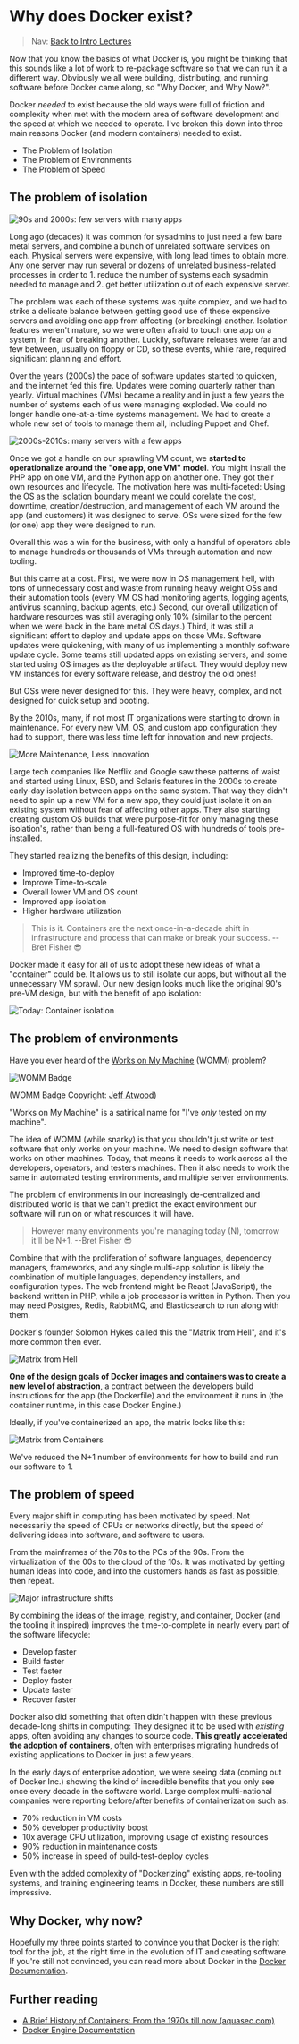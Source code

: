 # Why does Docker exist?

> Nav: [Back to Intro Lectures](../README.md)

Now that you know the basics of what Docker is, you might be thinking that this sounds like a lot of work to re-package software so that we can run it a different way. Obviously we all were building, distributing, and running software before Docker came along, so "Why Docker, and Why Now?".

Docker *needed* to exist because the old ways were full of friction and complexity when met with the modern area of software development and the speed at which we needed to operate. I've broken this down into three main reasons Docker (and modern containers) needed to exist.

- The Problem of Isolation
- The Problem of Environments
- The Problem of Speed

## The problem of isolation

![90s and 2000s: few servers with many apps](images/isolation-bare-metal.excalidraw.png)

Long ago (decades) it was common for sysadmins to just need a few bare metal servers, and combine a bunch of unrelated software services on each. Physical servers were expensive, with long lead times to obtain more. Any one server may run several or dozens of unrelated business-related processes in order to 1. reduce the number of systems each sysadmin needed to manage and 2. get better utilization out of each expensive server.

The problem was each of these systems was quite complex, and we had to strike a delicate balance between getting good use of these expensive servers and avoiding one app from affecting (or breaking) another. Isolation features weren't mature, so we were often afraid to touch one app on a system, in fear of breaking another. Luckily, software releases were far and few between, usually on floppy or CD, so these events, while rare, required significant planning and effort.

Over the years (2000s) the pace of software updates started to quicken, and the internet fed this fire. Updates were coming quarterly rather than yearly. Virtual machines (VMs) became a reality and in just a few years the number of systems each of us were managing exploded. We could no longer handle one-at-a-time systems management. We had to create a whole new set of tools to manage them all, including Puppet and Chef.

![2000s-2010s: many servers with a few apps](images/isolation-vm-cloud.excalidraw.png)

Once we got a handle on our sprawling VM count, we **started to operationalize around the "one app, one VM" model**. You might install the PHP app on one VM, and the Python app on another one. They got their own resources and lifecycle. The motivation here was multi-faceted: Using the OS as the isolation boundary meant we could corelate the cost, downtime, creation/destruction, and management of each VM around the app (and customers) it was designed to serve. OSs were sized for the few (or one) app they were designed to run.

Overall this was a win for the business, with only a handful of operators able to manage hundreds or thousands of VMs through automation and new tooling.

But this came at a cost. First, we were now in OS management hell, with tons of unnecessary cost and waste from running heavy weight OSs and their automation tools (every VM OS had monitoring agents, logging agents, antivirus scanning, backup agents, etc.)  Second, our overall utilization of hardware resources was still averaging only 10% (similar to the percent when we were back in the bare metal OS days.) Third, it was still a significant effort to deploy and update apps on those VMs. Software updates were quickening, with many of us implementing a monthly software update cycle. Some teams still updated apps on existing servers, and some started using OS images as the deployable artifact. They would deploy new VM instances for every software release, and destroy the old ones!

But OSs were never designed for this. They were heavy, complex, and not designed for quick setup and booting.

By the 2010s, many, if not most IT organizations were starting to drown in maintenance. For every new VM, OS, and custom app configuration they had to support, there was less time left for innovation and new projects.

![More Maintenance, Less Innovation](images/more-maintenance-less-innovation.png)

Large tech companies like Netflix and Google saw these patterns of waist and started using Linux, BSD, and Solaris features in the 2000s to create early-day isolation between apps on the same system. That way they didn't need to spin up a new VM for a new app, they could just isolate it on an existing system without fear of affecting other apps. They also starting creating custom OS builds that were purpose-fit for only managing these isolation's, rather than being a full-featured OS with hundreds of tools pre-installed.

They started realizing the benefits of this design, including:

- Improved time-to-deploy
- Improve Time-to-scale
- Overall lower VM and OS count
- Improved app isolation
- Higher hardware utilization

> This is it. Containers are the next once-in-a-decade shift in infrastructure and process that can make or break your success. --Bret Fisher 😎

Docker made it easy for all of us to adopt these new ideas of what a "container" could be. It allows us to still isolate our apps, but without all the unnecessary VM sprawl. Our new design looks much like the original 90's pre-VM design, but with the benefit of app isolation:

![Today: Container isolation](images/isolation-docker.excalidraw.png)

## The problem of environments

Have you ever heard of the [Works on My Machine](https://blog.codinghorror.com/the-works-on-my-machine-certification-program/) (WOMM) problem?

![WOMM Badge](images/codinghorror-works-on-my-machine.png)

(WOMM Badge Copyright: [Jeff Atwood](https://codinghorror.com/))

"Works on My Machine" is a satirical name for "I've *only* tested on my machine".

The idea of WOMM (while snarky) is that you shouldn't just write or test software that only works on your machine. We need to design software that works on other machines. Today, that means it needs to work across all the developers, operators, and testers machines. Then it also needs to work the same in automated testing environments, and multiple server environments.

The problem of environments in our increasingly de-centralized and distributed world is that we can't predict the exact environment our software will run on or what resources it will have.

> However many environments you're managing today (N), tomorrow it'll be N+1. --Bret Fisher 😎

Combine that with the proliferation of software languages, dependency managers, frameworks, and any single multi-app solution is likely the combination of multiple languages, dependency installers, and configuration types.  The web frontend might be React (JavaScript), the backend written in PHP, while a job processor is written in Python. Then you may need Postgres, Redis, RabbitMQ, and Elasticsearch to run along with them.

Docker's founder Solomon Hykes called this the "Matrix from Hell", and it's more common then ever.

![Matrix from Hell](images/matrix-from-hell.png)

**One of the design goals of Docker images and containers was to create a new level of abstraction**, a contract between the developers build instructions for the app (the Dockerfile) and the environment it runs in (the container runtime, in this case Docker Engine.)

Ideally, if you've containerized an app, the matrix looks like this:

![Matrix from Containers](images/matrix-from-containers.png)

We've reduced the N+1 number of environments for how to build and run our software to 1.

## The problem of speed

Every major shift in computing has been motivated by speed. Not necessarily the speed of CPUs or networks directly, but the speed of delivering ideas into software, and software to users.

From the mainframes of the 70s to the PCs of the 90s. From the virtualization of the 00s to the cloud of the 10s. It was motivated by getting human ideas into code, and into the customers hands as fast as possible, then repeat.

![Major infrastructure shifts](images/major-infrastructure-shifts.png)

By combining the ideas of the image, registry, and container, Docker (and the tooling it inspired) improves the time-to-complete in nearly every part of the software lifecycle:

- Develop faster
- Build faster
- Test faster
- Deploy faster
- Update faster
- Recover faster

Docker also did something that often didn't happen with these previous decade-long shifts in computing: They designed it to be used with *existing* apps, often avoiding any changes to source code. **This greatly accelerated the adoption of containers**, often with enterprises migrating hundreds of existing applications to Docker in just a few years.

In the early days of enterprise adoption, we were seeing data (coming out of Docker Inc.) showing the kind of incredible benefits that you only see once every decade in the software world. Large complex multi-national companies were reporting before/after benefits of containerization such as:

- 70% reduction in VM costs
- 50% developer productivity boost
- 10x average CPU utilization, improving usage of existing resources
- 90% reduction in maintenance costs
- 50% increase in speed of build-test-deploy cycles

Even with the added complexity of "Dockerizing" existing apps, re-tooling systems, and training engineering teams in Docker, these numbers are still impressive.

## Why Docker, why now?

Hopefully my three points started to convince you that Docker is the right tool for the job, at the right time in the evolution of IT and creating software. If you're still not convinced, you can read more about Docker in the [Docker Documentation](https://docs.docker.com/engine/userguide/).

## Further reading

- [A Brief History of Containers: From the 1970s till now (aquasec.com)](https://blog.aquasec.com/a-brief-history-of-containers-from-1970s-chroot-to-docker-2016)
- [Docker Engine Documentation](https://docs.docker.com/engine/userguide/)
